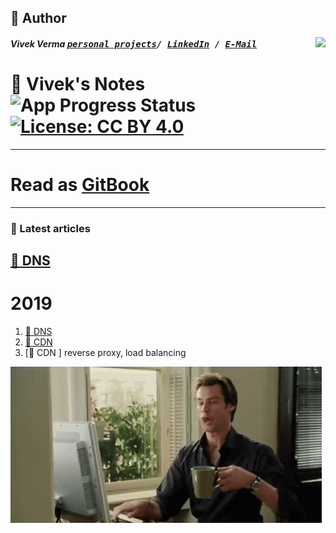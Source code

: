 ## 📝 Author
[<img src="https://avatars3.githubusercontent.com/u/7460661?v=4" align="right" height="100">](http://vixir.github.io)

##### Vivek Verma <kbd>[personal projects](https://vixir.github.io/)/ [LinkedIn](https://www.linkedin.com/in/vixir) / [E-Mail](mailto:vivek.verma@outlook.in)</kbd>


# 📓 Vivek's Notes  ![App Progress Status](https://img.shields.io/badge/Writing%20Status-In%20Progress-0520b7.svg?style=plastic) [![License: CC BY 4.0](https://img.shields.io/badge/License-CC%20BY%204.0-red.svg?colorB=91001a)](http://creativecommons.org/licenses/by/4.0/)

___
# Read as [GitBook](https://vixir.gitbook.io/gitinit/)
___

### 📰 Latest articles
[📝 DNS ](./2019/articles/DNS_CDN_and_LoadBalancing.md)
---

# 2019

1. [📝 DNS ](./2019/articles/DNS.md)
2. [📝 CDN ](./2019/articles/CDN.md)
3. [📝 CDN ] reverse proxy, load balancing

![gif](./2019/assets/writing.gif)

<!-- Written by Vivek Verma (vivk274@gmail.com) .....copied from Daniel Deutsch-->
